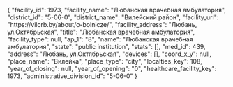 {
    "facility_id": 1973,
    "facility_name": "Любанская врачебная амбулатория",
    "district_id": "5-06-0",
    "district_name": "Вилейский район",
    "facility_url": "https:\/\/vilcrb.by\/about\/o-bolnicze\/",
    "facility_address": "Любань, ул.Октябрьская",
    "title": "Любанская врачебная амбулатория",
    "facility_type": null,
    "ap_1": "8",
    "name": "Любанская врачебная амбулатория",
    "state": "public institution",
    "stats": [],
    "med_id": 439,
    "address": "Любань, ул.Октябрьская",
    "devices": [],
    "coord_x_y": null,
    "place_name": "Вилейка",
    "place_type": "city",
    "localties_key": 108,
    "year_of_closing": null,
    "year_of_opening": "0",
    "healthcare_facility_key": 1973,
    "administrative_division_id": "5-06-0"
}